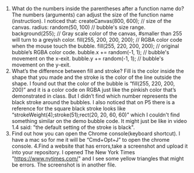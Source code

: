 1. What do the numbers inside the parentheses after a function name do?
The numbers (arguments) can adjust the size of the function name (instruction). I noticed that:
createCanvas(800, 600); // size of the canvas.
radius: random(50, 100) // bubble's size range.
background(255); // Gray scale color of the canvas, #smaller than 255 will turn to a greyish color.
fill(255, 200, 200, 200); // RGBA color code when the mouse touch the bubble.
fill(255, 220, 200, 200); // original bubble’s RGBA color code. 
bubble.x += random(-1, 1); // bubble's movement on the x-exit.
bubble.y += random(-1, 1); // bubble's movement on the y-exit.
2. What’s the difference between fill and stroke?
Fill is the color inside the shape that you made and the stroke is the color of the line outside the shape. 
I found out that the color of the bubble is “fill(255, 220, 200, 200)” 
and it is a color code on RGBA just like the pinkish color that’s demonstrated in class. 
But I didn’t find which number represents the black stroke around the bubbles. 
I also noticed that on P5 there is a reference for the square black stroke looks like 
“strokeWeight(4);stroke(51);rect(20, 20, 60, 60)” which I couldn't find something similar on the demo bubble code.
It might just be like in video 1.4 said: "the default setting of the stroke is black".
3. Find out how you can open the Chrome console(keyboard shortcut).
I have a mac so for me it will be “Cmd+Opt+J” to open the chrome console. 
4.Find a website that has errors,take a screenshot and upload it into your repository.
I opened The New York Times "https://www.nytimes.com/" and I see some yellow triangles that might be errors.
The screenshot is in another file.
